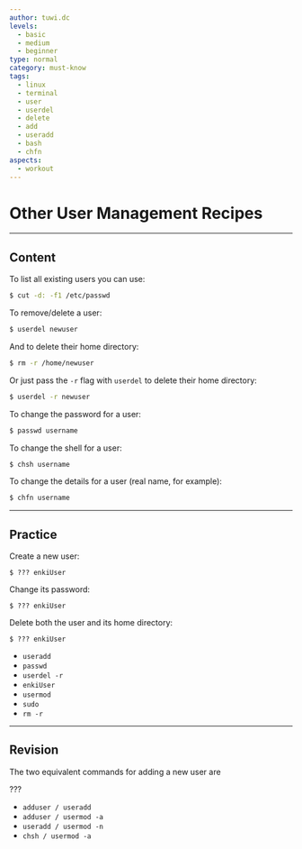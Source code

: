 ```yaml
---
author: tuwi.dc
levels:
  - basic
  - medium
  - beginner
type: normal
category: must-know
tags:
  - linux
  - terminal
  - user
  - userdel
  - delete
  - add
  - useradd
  - bash
  - chfn
aspects:
  - workout
---
```


# Other User Management Recipes


---

## Content

To list all existing users you can use:

```bash
$ cut -d: -f1 /etc/passwd
```

To remove/delete a user:

```bash
$ userdel newuser
```

And to delete their home directory:

```bash
$ rm -r /home/newuser
```

Or just pass the `-r` flag with `userdel` to delete their home directory:

```bash
$ userdel -r newuser
```

To change the password for a user:

```bash
$ passwd username
```

To change the shell for a user:

```bash
$ chsh username
```

To change the details for a user (real name, for example):

```bash
$ chfn username
```


---

## Practice

Create a new user:

    $ ??? enkiUser

Change its password:

    $ ??? enkiUser

Delete both the user and its home directory:

    $ ??? enkiUser

* `useradd`
* `passwd`
* `userdel -r`
* `enkiUser`
* `usermod`
* `sudo`
* `rm -r`


---

## Revision

The two equivalent commands for adding a new user are

???

* `adduser / useradd`
* `adduser / usermod -a`
* `useradd / usermod -n`
* `chsh / usermod -a`

